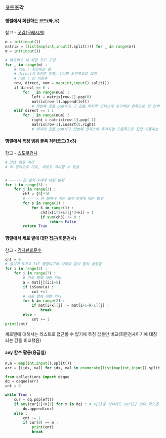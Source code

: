 ### 코드조각



#### 행렬에서 회전하는 코드(좌,우)

참고 - [곳감(모래시계)]((https://github.com/minjae8138/Algorithm/blob/main/Infl/Simulation/%EA%B3%B3%EA%B0%90.py))

```python
n = int(input())
natrix = [list(map(int,input().split())) for _ in range(n)]
m = int(input())

# 매트릭스 내 회전 코드 구현
for _ in range(m) :
    # row : 회전하는 행
    # direct가 0이면 왼쪽, 1이면 오른쪽으로 회전
    # num : 칸 이동수
    row, direct, num = map(int,input().split())
    if direct == 0 :
        for _ in range(num) :
            left = natrix[row-1].pop(0)
            natrix[row-1].append(left)
            # 첫번째 값을 pop하고 그 값을 마지막 인덱스에 추가하면 왼쪽으로 한 칸씩 이동하는 것과 같음
    elif direct == 1 :
        for _ in range(num) :
            right = natrix[row-1].pop(-1)
            natrix[row-1].insert(0,right)
            # 마지막 값을 pop하고 첫번째 인덱스에 추가하면 오른쪽으로 한칸 이동하는 것과 같음
```



#### 행렬에서 특정 범위 블록 처리코드(3x3)

참고 - [스도쿠검사](https://github.com/minjae8138/Algorithm/blob/main/Infl/Simulation/%EC%8A%A4%EB%8F%84%EC%BF%A0%EA%B2%80%EC%82%AC.py)

```python
# 3X3 행렬 처리
# 이 방식으로 가로, 세로도 처리할 수 있음


# ----> 큰 블럭 9개에 대한 범위
for i in range(3) :
    for j in range(3) :
        ch3 = [0]*10
        # ----> 큰 블록내 작은 블럭 9개에 대한 범위
        for s in range(3) :
            for k in range(3) :
                ch3[x[i*3+s][j*3+k]] = 1
                if sum(ch3) != 9 :
                    return False
        return True
```



#### 행렬에서 세로 열에 대한 접근(회문검사)

참고 - [격자판회문수](https://github.com/minjae8138/Algorithm/blob/main/Infl/Simulation/%EA%B2%A9%EC%9E%90%ED%8C%90%ED%9A%8C%EB%AC%B8%EC%88%98.py)

```python
cnt = 0
# 길이가 5이고 7x7 행렬이기에 아래와 같이 범위 설정함
for i in range(3) :
    for j in range(7) :
        # 가로 행에 대한 처리
        a = mat[j][i:i+5]
        if isSame(a) :
            cnt +=1
        # 세로 행에 대한 처리
        for k in range(2) :
            if mat[i+k][j] != mat[i+5-k-1][j] :
                break
        else :
            cnt += 1
print(cnt)
```

세로열에 대해서는 리스트로 접근할 수 없기에 특정 값들만 비교(회문검사이기에 대칭되는 값을 비교했음)



#### any 함수 활용(응급실)

```python
n,m = map(int,input().split())
arr = [(idx, val) for idx, val in enumerate(list(map(int,input().split())))]

from collections import deque
dq = deque(arr)
cnt = 0

while True :
    cur = dq.popleft()
    if any(cur[1]<x[1] for x in dq) : # x[1]중 하나라도 cur[1] 보다 작으면
        dq.append(cur)
    else :
        cnt += 1
        if cur[0] == m :
            print(cnt)
            break
```

